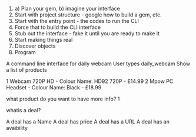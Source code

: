 1.	a) Plan your gem, b) imagine your interface
2.	Start with project structure - google how to build a gem, etc.
3.	Start with the entry point - the codes to run the CLI
4.	Force that to build the CLI interface
5.	Stub out the interface - fake it until you are ready to make it
6.	Start making things real
7.	Discover objects
8.	Program

A command line interface for daily webcam
User types daily_webcam
Show a list of products

1 Webcam 720P HD -  Colour Name: HD92 720P  - £14.99
2  Mpow PC Headset - Colour Name: Black - £18.99

what product do you want to have more info?
1

whatis a deal?

A deal has a Name
A deal has price
A deal has a URL
A deal has an avaibility

